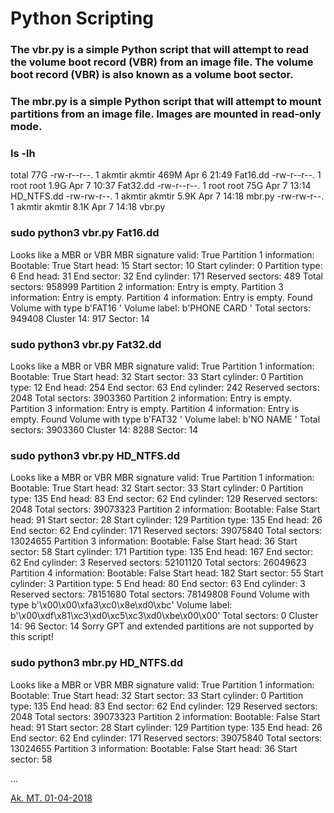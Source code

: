 # Python Scripting 

### The vbr.py is a simple Python script that will attempt to read the volume boot record (VBR) from an image file. The  volume boot record (VBR) is also known as a volume boot sector.


### The mbr.py is a simple Python script that will attempt to mount partitions from an image file. Images are mounted in read-only mode.



### ls -lh
total 77G
-rw-r--r--. 1 akmtir akmtir 469M Apr  6 21:49 Fat16.dd
-rw-r--r--. 1 root   root   1.9G Apr  7 10:37 Fat32.dd
-rw-r--r--. 1 root   root    75G Apr  7 13:14 HD_NTFS.dd
-rw-rw-r--. 1 akmtir akmtir 5.9K Apr  7 14:18 mbr.py
-rw-rw-r--. 1 akmtir akmtir 8.1K Apr  7 14:18 vbr.py


### sudo python3 vbr.py Fat16.dd 
Looks like a MBR or VBR
MBR signature valid: True
Partition 1 information:
	Bootable: True
	Start head: 15
	Start sector: 10
	Start cylinder: 0
	Partition type: 6
	End head: 31
	End sector: 32
	End cylinder: 171
	Reserved sectors: 489
	Total sectors: 958999
Partition 2 information:
	Entry is empty.
Partition 3 information:
	Entry is empty.
Partition 4 information:
	Entry is empty.
Found Volume with type b'FAT16   '
Volume label: b'PHONE CARD '
Total sectors: 949408
Cluster 14: 917
Sector: 14


### sudo python3 vbr.py Fat32.dd 
Looks like a MBR or VBR
MBR signature valid: True
Partition 1 information:
	Bootable: True
	Start head: 32
	Start sector: 33
	Start cylinder: 0
	Partition type: 12
	End head: 254
	End sector: 63
	End cylinder: 242
	Reserved sectors: 2048
	Total sectors: 3903360
Partition 2 information:
	Entry is empty.
Partition 3 information:
	Entry is empty.
Partition 4 information:
	Entry is empty.
Found Volume with type b'FAT32   '
Volume label: b'NO NAME    '
Total sectors: 3903360
Cluster 14: 8288
Sector: 14


### sudo python3 vbr.py HD_NTFS.dd 
Looks like a MBR or VBR
MBR signature valid: True
Partition 1 information:
	Bootable: True
	Start head: 32
	Start sector: 33
	Start cylinder: 0
	Partition type: 135
	End head: 83
	End sector: 62
	End cylinder: 129
	Reserved sectors: 2048
	Total sectors: 39073323
Partition 2 information:
	Bootable: False
	Start head: 91
	Start sector: 28
	Start cylinder: 129
	Partition type: 135
	End head: 26
	End sector: 62
	End cylinder: 171
	Reserved sectors: 39075840
	Total sectors: 13024655
Partition 3 information:
	Bootable: False
	Start head: 36
	Start sector: 58
	Start cylinder: 171
	Partition type: 135
	End head: 167
	End sector: 62
	End cylinder: 3
	Reserved sectors: 52101120
	Total sectors: 26049623
Partition 4 information:
	Bootable: False
	Start head: 182
	Start sector: 55
	Start cylinder: 3
	Partition type: 5
	End head: 80
	End sector: 63
	End cylinder: 3
	Reserved sectors: 78151680
	Total sectors: 78149808
Found Volume with type b'\x00\x00\xfa3\xc0\x8e\xd0\xbc'
Volume label: b'\x00\xdf\x81\xc3\xd0\xc5\xc3\xd0\xbe\x00\x00'
Total sectors: 0
Cluster 14: 96
Sector: 14
Sorry GPT and extended partitions are not supported by this script!


### sudo python3 mbr.py HD_NTFS.dd 
Looks like a MBR or VBR
MBR signature valid: True
Partition 1 information:
	Bootable: True
	Start head: 32
	Start sector: 33
	Start cylinder: 0
	Partition type: 135
	End head: 83
	End sector: 62
	End cylinder: 129
	Reserved sectors: 2048
	Total sectors: 39073323
Partition 2 information:
	Bootable: False
	Start head: 91
	Start sector: 28
	Start cylinder: 129
	Partition type: 135
	End head: 26
	End sector: 62
	End cylinder: 171
	Reserved sectors: 39075840
	Total sectors: 13024655
Partition 3 information:
	Bootable: False
	Start head: 36
	Start sector: 58

...


[Ak. MT. 01-04-2018](http://www.akmtir.com/)


